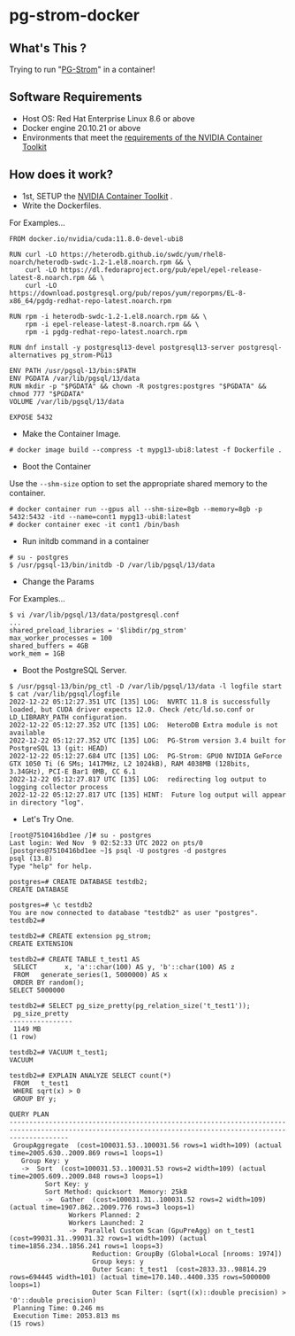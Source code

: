 # pg-strom-docker

## What's This ?

Trying to run "[PG-Strom](https://github.com/heterodb/pg-strom)" in a container!

## Software Requirements

- Host OS: Red Hat Enterprise Linux 8.6 or above
- Docker engine 20.10.21 or above
- Environments that meet the [requirements of the NVIDIA Container Toolkit](https://docs.nvidia.com/datacenter/cloud-native/container-toolkit/install-guide.html#install-guide)

## How does it work?

- 1st, SETUP the [NVIDIA Container Toolkit](https://docs.nvidia.com/datacenter/cloud-native/container-toolkit/overview.html) . 
- Write the Dockerfiles.

For Examples...

```
FROM docker.io/nvidia/cuda:11.8.0-devel-ubi8

RUN curl -LO https://heterodb.github.io/swdc/yum/rhel8-noarch/heterodb-swdc-1.2-1.el8.noarch.rpm && \
    curl -LO https://dl.fedoraproject.org/pub/epel/epel-release-latest-8.noarch.rpm && \
    curl -LO https://download.postgresql.org/pub/repos/yum/reporpms/EL-8-x86_64/pgdg-redhat-repo-latest.noarch.rpm

RUN rpm -i heterodb-swdc-1.2-1.el8.noarch.rpm && \
    rpm -i epel-release-latest-8.noarch.rpm && \
    rpm -i pgdg-redhat-repo-latest.noarch.rpm

RUN dnf install -y postgresql13-devel postgresql13-server postgresql-alternatives pg_strom-PG13

ENV PATH /usr/pgsql-13/bin:$PATH
ENV PGDATA /var/lib/pgsql/13/data
RUN mkdir -p "$PGDATA" && chown -R postgres:postgres "$PGDATA" && chmod 777 "$PGDATA"
VOLUME /var/lib/pgsql/13/data

EXPOSE 5432
```

- Make the Container Image.

```
# docker image build --compress -t mypg13-ubi8:latest -f Dockerfile .
```

- Boot the Container

Use the `--shm-size` option to set the appropriate shared memory to the container.

```
# docker container run --gpus all --shm-size=8gb --memory=8gb -p 5432:5432 -itd --name=cont1 mypg13-ubi8:latest
# docker container exec -it cont1 /bin/bash
```

- Run initdb command in a container

```
# su - postgres
$ /usr/pgsql-13/bin/initdb -D /var/lib/pgsql/13/data
```

- Change the Params

For Examples...

```
$ vi /var/lib/pgsql/13/data/postgresql.conf
...
shared_preload_libraries = '$libdir/pg_strom'
max_worker_processes = 100
shared_buffers = 4GB
work_mem = 1GB
```

- Boot the PostgreSQL Server.

```
$ /usr/pgsql-13/bin/pg_ctl -D /var/lib/pgsql/13/data -l logfile start
$ cat /var/lib/pgsql/logfile 
2022-12-22 05:12:27.351 UTC [135] LOG:  NVRTC 11.8 is successfully loaded, but CUDA driver expects 12.0. Check /etc/ld.so.conf or LD_LIBRARY_PATH configuration.
2022-12-22 05:12:27.352 UTC [135] LOG:  HeteroDB Extra module is not available
2022-12-22 05:12:27.352 UTC [135] LOG:  PG-Strom version 3.4 built for PostgreSQL 13 (git: HEAD)
2022-12-22 05:12:27.684 UTC [135] LOG:  PG-Strom: GPU0 NVIDIA GeForce GTX 1050 Ti (6 SMs; 1417MHz, L2 1024kB), RAM 4038MB (128bits, 3.34GHz), PCI-E Bar1 0MB, CC 6.1
2022-12-22 05:12:27.817 UTC [135] LOG:  redirecting log output to logging collector process
2022-12-22 05:12:27.817 UTC [135] HINT:  Future log output will appear in directory "log".
```

- Let's Try One.

```
[root@7510416bd1ee /]# su - postgres
Last login: Wed Nov  9 02:52:33 UTC 2022 on pts/0
[postgres@7510416bd1ee ~]$ psql -U postgres -d postgres
psql (13.8)
Type "help" for help.

postgres=# CREATE DATABASE testdb2;
CREATE DATABASE

postgres=# \c testdb2
You are now connected to database "testdb2" as user "postgres".
testdb2=#

testdb2=# CREATE extension pg_strom;
CREATE EXTENSION

testdb2=# CREATE TABLE t_test1 AS
 SELECT       x, 'a'::char(100) AS y, 'b'::char(100) AS z
 FROM   generate_series(1, 5000000) AS x
 ORDER BY random();
SELECT 5000000

testdb2=# SELECT pg_size_pretty(pg_relation_size('t_test1'));
 pg_size_pretty 
----------------
 1149 MB
(1 row)

testdb2=# VACUUM t_test1;
VACUUM

testdb2=# EXPLAIN ANALYZE SELECT count(*)
 FROM   t_test1
 WHERE sqrt(x) > 0
 GROUP BY y;
                                                                        QUERY PLAN                                                                         
-----------------------------------------------------------------------------------------------------------------------------------------------------------
 GroupAggregate  (cost=100031.53..100031.56 rows=1 width=109) (actual time=2005.630..2009.869 rows=1 loops=1)
   Group Key: y
   ->  Sort  (cost=100031.53..100031.53 rows=2 width=109) (actual time=2005.609..2009.848 rows=3 loops=1)
         Sort Key: y
         Sort Method: quicksort  Memory: 25kB
         ->  Gather  (cost=100031.31..100031.52 rows=2 width=109) (actual time=1907.862..2009.776 rows=3 loops=1)
               Workers Planned: 2
               Workers Launched: 2
               ->  Parallel Custom Scan (GpuPreAgg) on t_test1  (cost=99031.31..99031.32 rows=1 width=109) (actual time=1856.234..1856.241 rows=1 loops=3)
                     Reduction: GroupBy (Global+Local [nrooms: 1974])
                     Group keys: y
                     Outer Scan: t_test1  (cost=2833.33..98814.29 rows=694445 width=101) (actual time=170.140..4400.335 rows=5000000 loops=1)
                     Outer Scan Filter: (sqrt((x)::double precision) > '0'::double precision)
 Planning Time: 0.246 ms
 Execution Time: 2053.813 ms
(15 rows)
```
